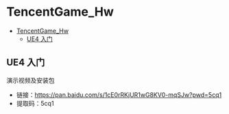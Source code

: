# TencentGame_Hw

- [TencentGame_Hw](#tencentgame_hw)
  - [UE4 入门](#ue4-入门)

## UE4 入门

演示视频及安装包

* 链接：https://pan.baidu.com/s/1cE0rRKjUR1wG8KV0-mqSJw?pwd=5cq1 
* 提取码：5cq1

